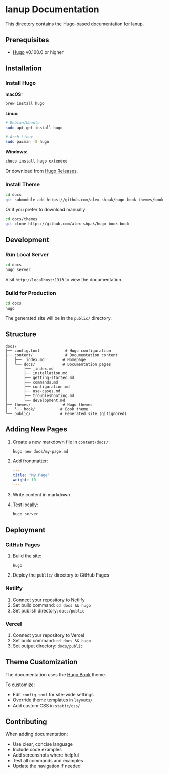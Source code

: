 # lanup Documentation

This directory contains the Hugo-based documentation for lanup.

## Prerequisites

- [Hugo](https://gohugo.io/) v0.100.0 or higher

## Installation

### Install Hugo

**macOS:**
```bash
brew install hugo
```

**Linux:**
```bash
# Debian/Ubuntu
sudo apt-get install hugo

# Arch Linux
sudo pacman -S hugo
```

**Windows:**
```bash
choco install hugo-extended
```

Or download from [Hugo Releases](https://github.com/gohugoio/hugo/releases).

### Install Theme

```bash
cd docs
git submodule add https://github.com/alex-shpak/hugo-book themes/book
```

Or if you prefer to download manually:
```bash
cd docs/themes
git clone https://github.com/alex-shpak/hugo-book book
```

## Development

### Run Local Server

```bash
cd docs
hugo server
```

Visit `http://localhost:1313` to view the documentation.

### Build for Production

```bash
cd docs
hugo
```

The generated site will be in the `public/` directory.

## Structure

```
docs/
├── config.toml           # Hugo configuration
├── content/              # Documentation content
│   ├── _index.md        # Homepage
│   └── docs/            # Documentation pages
│       ├── _index.md
│       ├── installation.md
│       ├── getting-started.md
│       ├── commands.md
│       ├── configuration.md
│       ├── use-cases.md
│       ├── troubleshooting.md
│       └── development.md
├── themes/              # Hugo themes
│   └── book/           # Book theme
└── public/             # Generated site (gitignored)
```

## Adding New Pages

1. Create a new markdown file in `content/docs/`:
   ```bash
   hugo new docs/my-page.md
   ```

2. Add frontmatter:
   ```yaml
   ---
   title: "My Page"
   weight: 10
   ---
   ```

3. Write content in markdown

4. Test locally:
   ```bash
   hugo server
   ```

## Deployment

### GitHub Pages

1. Build the site:
   ```bash
   hugo
   ```

2. Deploy the `public/` directory to GitHub Pages

### Netlify

1. Connect your repository to Netlify
2. Set build command: `cd docs && hugo`
3. Set publish directory: `docs/public`

### Vercel

1. Connect your repository to Vercel
2. Set build command: `cd docs && hugo`
3. Set output directory: `docs/public`

## Theme Customization

The documentation uses the [Hugo Book](https://github.com/alex-shpak/hugo-book) theme.

To customize:
- Edit `config.toml` for site-wide settings
- Override theme templates in `layouts/`
- Add custom CSS in `static/css/`

## Contributing

When adding documentation:
- Use clear, concise language
- Include code examples
- Add screenshots where helpful
- Test all commands and examples
- Update the navigation if needed
